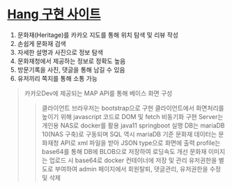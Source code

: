 # [ Hang 구현 사이트 ](http://kjnas7486.synology.me)
  

1. 문화재(Heritage)를 카카오 지도를 통해 위치 탐색 및 리뷰 작성
2. 손쉽게 문화재 검색
3. 자세한 설명과 사진으로 정보 탐색
4. 문화재청에서 제공하는 정보로 정확도 높음
5. 방문기록을 사진, 댓글을 통해 남길 수 있음
6. 유저끼리 쪽지를 통해 소통 가능



> 카카오Dev에 제공되는 MAP API를 통해 베이스 화면 구성
>> 클라이언트 브라우저는 bootstrap으로 구현
>> 클라이언트에서 화면처리를 높이기 위해 javascript 코드로 DOM 및 fetch 비동기화 구현
>> Server는 개인용 NAS로 docker를 활용 java11 springboot 실행
> DB는 mariaDB 10(NAS 구축)로 구동되며 SQL 역시 mariaDB 기준
> 문화재 데이터는 문화재청 API로 xml 파일을 받아 JSON type으로 화면에 출력
> profile는 base64를 통해 DB에 BLOB으로 저장하여 로딩속도 개선
> 문화재 이미지는 업로드 시 base64로 docker 컨테이너에 저장 및 관리
> 유저권한을 별도로 부여하여 admin 페이지에서 회원탈퇴, 댓글관리, 유저권한을 수정 및 삭제
